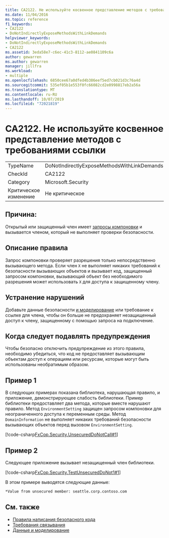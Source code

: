 ```yaml
---
title: CA2122. Не используйте косвенное представление методов с требованиями ссылки
ms.date: 11/04/2016
ms.topic: reference
f1_keywords:
- CA2122
- DoNotIndirectlyExposeMethodsWithLinkDemands
helpviewer_keywords:
- DoNotIndirectlyExposeMethodsWithLinkDemands
- CA2122
ms.assetid: 3eda58e7-c6ec-41c3-8112-ae0841109c6a
author: gewarren
ms.author: gewarren
manager: jillfra
ms.workload:
- multiple
ms.openlocfilehash: 6850cee67a0dfed4b386eef5ed7cb021d3c76a4d
ms.sourcegitcommit: 535ef05b1e553f0fc66082cd2e0998817eb2a56a
ms.translationtype: MT
ms.contentlocale: ru-RU
ms.lasthandoff: 10/07/2019
ms.locfileid: "72021819"
---
```

# <a name="ca2122-do-not-indirectly-expose-methods-with-link-demands"></a>CA2122. Не используйте косвенное представление методов с требованиями ссылки

|||
|-|-|
|TypeName|DoNotIndirectlyExposeMethodsWithLinkDemands|
|CheckId|CA2122|
|Category|Microsoft.Security|
|Критическое изменение|Не критическое|

## <a name="cause"></a>Причина:
Открытый или защищенный член имеет [запросы компоновки](/dotnet/framework/misc/link-demands) и вызывается членом, который не выполняет проверки безопасности.

## <a name="rule-description"></a>Описание правила
Запрос компоновки проверяет разрешения только непосредственно вызывающего метода. Если член `X` не выполняет никаких требований к безопасности вызывающих объектов и вызывает код, защищенный запросом компоновки, вызывающий объект без необходимого разрешения может использовать `X` для доступа к защищенному члену.

## <a name="how-to-fix-violations"></a>Устранение нарушений
Добавьте данные безопасности [и моделирование](/dotnet/framework/data/index) или требование к ссылке для члена, чтобы он больше не предохраняет незащищенный доступ к члену, защищенному с помощью запроса на подключение.

## <a name="when-to-suppress-warnings"></a>Когда следует подавлять предупреждения
Чтобы безопасно отключить предупреждение из этого правила, необходимо убедиться, что код не предоставляет вызывающим объектам доступ к операциям или ресурсам, которые могут быть использованы необратимым образом.

## <a name="example-1"></a>Пример 1
В следующих примерах показана библиотека, нарушающая правило, и приложение, демонстрирующее слабость библиотеки. Пример библиотеки предоставляет два метода, которые вместе нарушают правило. Метод `EnvironmentSetting` защищен запросом компоновки для неограниченного доступа к переменным среды. Метод `DomainInformation` не выполняет никаких требований безопасности вызывающих объектов перед вызовом `EnvironmentSetting`.

[!code-csharp[FxCop.Security.UnsecuredDoNotCall#1](../code-quality/codesnippet/CSharp/ca2122-do-not-indirectly-expose-methods-with-link-demands_1.cs)]

## <a name="example-2"></a>Пример 2
Следующее приложение вызывает незащищенный член библиотеки.

[!code-csharp[FxCop.Security.TestUnsecuredDoNot1#1](../code-quality/codesnippet/CSharp/ca2122-do-not-indirectly-expose-methods-with-link-demands_2.cs)]

В этом примере выводятся следующие данные:

```txt
*Value from unsecured member: seattle.corp.contoso.com
```

## <a name="see-also"></a>См. также

- [Правила написания безопасного кода](/dotnet/standard/security/secure-coding-guidelines)
- [Требования связывания](/dotnet/framework/misc/link-demands)
- [Данные и моделирование](/dotnet/framework/data/index)